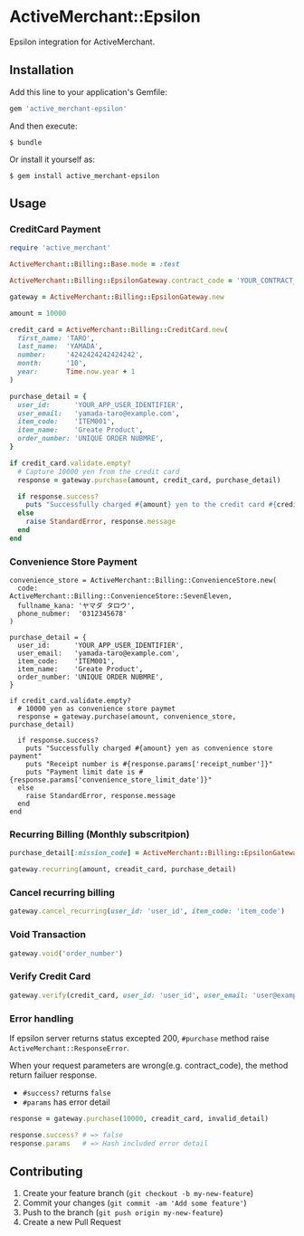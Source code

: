 # ActiveMerchant::Epsilon

Epsilon integration for ActiveMerchant.

## Installation

Add this line to your application's Gemfile:

```ruby
gem 'active_merchant-epsilon'
```

And then execute:

    $ bundle

Or install it yourself as:

    $ gem install active_merchant-epsilon

## Usage

### CreditCard Payment

```ruby
require 'active_merchant'

ActiveMerchant::Billing::Base.mode = :test

ActiveMerchant::Billing::EpsilonGateway.contract_code = 'YOUR_CONTRACT_CODE'

gateway = ActiveMerchant::Billing::EpsilonGateway.new

amount = 10000

credit_card = ActiveMerchant::Billing::CreditCard.new(
  first_name: 'TARO',
  last_name:  'YAMADA',
  number:     '4242424242424242',
  month:      '10',
  year:       Time.now.year + 1
)

purchase_detail = {
  user_id:      'YOUR_APP_USER_IDENTIFIER',
  user_email:   'yamada-taro@example.com',
  item_code:    'ITEM001',
  item_name:    'Greate Product',
  order_number: 'UNIQUE ORDER NUBMRE',
}

if credit_card.validate.empty?
  # Capture 10000 yen from the credit card
  response = gateway.purchase(amount, credit_card, purchase_detail)

  if response.success?
    puts "Successfully charged #{amount} yen to the credit card #{credit_card.display_number}"
  else
    raise StandardError, response.message
  end
end
```

### Convenience Store Payment

```
convenience_store = ActiveMerchant::Billing::ConvenienceStore.new(
  code:          ActiveMerchant::Billing::ConvenienceStore::SevenEleven,
  fullname_kana: 'ヤマダ タロウ',
  phone_nubmer:  '0312345678'
)

purchase_detail = {
  user_id:      'YOUR_APP_USER_IDENTIFIER',
  user_email:   'yamada-taro@example.com',
  item_code:    'ITEM001',
  item_name:    'Greate Product',
  order_number: 'UNIQUE ORDER NUBMRE',
}

if credit_card.validate.empty?
  # 10000 yen as convenience store paymet
  response = gateway.purchase(amount, convenience_store, purchase_detail)

  if response.success?
    puts "Successfully charged #{amount} yen as convenience store payment"
    puts "Receipt number is #{response.params['receipt_number']}"
    puts "Payment limit date is #{response.params['convenience_store_limit_date']}"
  else
    raise StandardError, response.message
  end
end
```

### Recurring Billing (Monthly subscritpion)

```ruby
purchase_detail[:mission_code] = ActiveMerchant::Billing::EpsilonGateway::MissionCode::RECURRING_6

gateway.recurring(amount, creadit_card, purchase_detail)
```

### Cancel recurring billing

```ruby
gateway.cancel_recurring(user_id: 'user_id', item_code: 'item_code')
```

### Void Transaction

```ruby
gateway.void('order_number')
```

### Verify Credit Card

```ruby
gateway.verify(credit_card, user_id: 'user_id', user_email: 'user@example.com')
```

### Error handling

If epsilon server returns status excepted 200, `#purchase` method raise `ActiveMerchant::ResponseError`.

When your request parameters are wrong(e.g. contract_code), the method return failuer response.

- `#success?` returns `false`
- `#params` has error detail

```ruby
response = gateway.purchase(10000, creadit_card, invalid_detail)

response.success? # => false
response.params   # => Hash included error detail
```

## Contributing

1. Create your feature branch (`git checkout -b my-new-feature`)
2. Commit your changes (`git commit -am 'Add some feature'`)
3. Push to the branch (`git push origin my-new-feature`)
4. Create a new Pull Request

